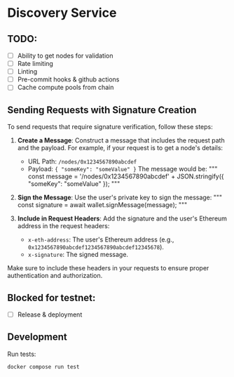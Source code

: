 # Discovery Service

## TODO:
- [ ] Ability to get nodes for validation
- [ ] Rate limiting
- [ ] Linting
- [ ] Pre-commit hooks & github actions 
- [ ] Cache compute pools from chain 

## Sending Requests with Signature Creation
To send requests that require signature verification, follow these steps:

1. **Create a Message**: Construct a message that includes the request path and the payload. For example, if your request is to get a node's details:
   - URL Path: `/nodes/0x1234567890abcdef`
   - Payload: `{ "someKey": "someValue" }`
   The message would be:
   """
   const message = '/nodes/0x1234567890abcdef' + JSON.stringify({ "someKey": "someValue" });
   """

2. **Sign the Message**: Use the user's private key to sign the message:
   """
   const signature = await wallet.signMessage(message);
   """

3. **Include in Request Headers**: Add the signature and the user's Ethereum address in the request headers:
   - `x-eth-address`: The user's Ethereum address (e.g., `0x1234567890abcdef1234567890abcdef12345678`).
   - `x-signature`: The signed message.

Make sure to include these headers in your requests to ensure proper authentication and authorization.

## Blocked for testnet:
- [ ] Release & deployment 

## Development
Run tests:
```
docker compose run test
```
